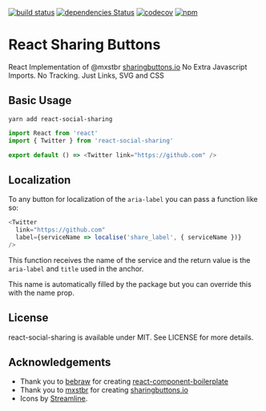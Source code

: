 [![build status](https://secure.travis-ci.org/SaraVieira/react-social-sharing.svg)](http://travis-ci.org/SaraVieira/react-social-sharing) [![dependencies Status](https://david-dm.org/SaraVieira/react-social-sharing/status.svg)](https://david-dm.org/SaraVieira/react-social-sharing) [![codecov](https://codecov.io/gh/SaraVieira/react-social-sharing/branch/master/graph/badge.svg)](https://codecov.io/gh/SaraVieira/react-social-sharing) [![npm](https://img.shields.io/npm/v/react-social-sharing.svg)](https://www.npmjs.com/package/react-social-sharing)

# React Sharing Buttons

React Implementation of @mxstbr [sharingbuttons.io](http://sharingbuttons.io/) No Extra Javascript Imports. No Tracking. Just Links, SVG and CSS

## Basic Usage

```
yarn add react-social-sharing
```

```js
import React from 'react'
import { Twitter } from 'react-social-sharing'

export default () => <Twitter link="https://github.com" />
```

## Localization

To any button for localization of the `aria-label` you can pass a function like so:

```js
<Twitter
  link="https://github.com"
  label={serviceName => localise('share_label', { serviceName })}
/>
```

This function receives the name of the service and the return value is the `aria-label` and `title` used in the anchor.

This name is automatically filled by the package but you can override this with the name prop.

## License

react-social-sharing is available under MIT. See LICENSE for more details.

## Acknowledgements

- Thank you to [bebraw](https://github.com/bebraw) for creating [react-component-boilerplate](https://github.com/survivejs/react-component-boilerplate)
- Thank you to [mxstbr](https://github.com/mxstbr) for creating [sharingbuttons.io](https://github.com/mxstbr/sharingbuttons.io)
- Icons by [Streamline](http://streamlineicons.com/).
